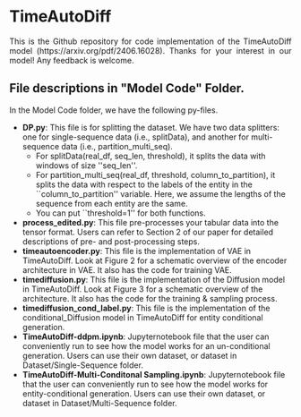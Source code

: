# TimeAutoDiff
<p align="justify">
This is the Github repository for code implementation of the TimeAutoDiff model (https://arxiv.org/pdf/2406.16028).
Thanks for your interest in our model! Any feedback is welcome. 

## File descriptions in "Model Code" Folder.
In the Model Code folder, we have the following py-files.
 
 - **DP.py**: This file is for splitting the dataset. We have two data splitters: one for single-sequence data (i.e., splitData), and another for multi-sequence data (i.e., partition_multi_seq).
   - For splitData(real_df, seq_len, threshold), it splits the data with windows of size ''seq_len''. 
   - For partition_multi_seq(real_df, threshold, column_to_partition), it splits the data with respect to the labels of the entity in the ``column_to_partition'' variable. Here, we assume the lengths of the sequence from each entity are the same.
   - You can put ``threshold=1'' for both functions.
 - **process_edited.py**: This file pre-processes your tabular data into the tensor format. Users can refer to Section 2 of our paper for detailed descriptions of pre- and post-processing steps.
 - **timeautoencoder.py**: This file is the implementation of VAE in TimeAutoDiff. Look at Figure 2 for a schematic overview of the encoder architecture in VAE. It also has the code for training VAE. 
 - **timediffusion.py**: This file is the implementation of the Diffusion model in TimeAutoDiff. Look at Figure 3 for a schematic overview of the architecture. It also has the code for the training & sampling process. 
 - **timediffusion_cond_label.py**: This file is the implementation of the conditional_Diffusion model in TimeAutoDiff for entity conditional generation. 
 - **TimeAutoDiff-ddpm.ipynb**: Jupyternotebook file that the user can conveniently run to see how the model works for an un-conditional generation. Users can use their own dataset, or dataset in Dataset/Single-Sequence folder. 
 - **TimeAutoDiff-Multi-Conditonal Sampling.ipynb**: Jupyternotebook file that the user can conveniently run to see how the model works for entity-conditional generation. Users can use their own dataset, or dataset in Dataset/Multi-Sequence folder. 
</p>
